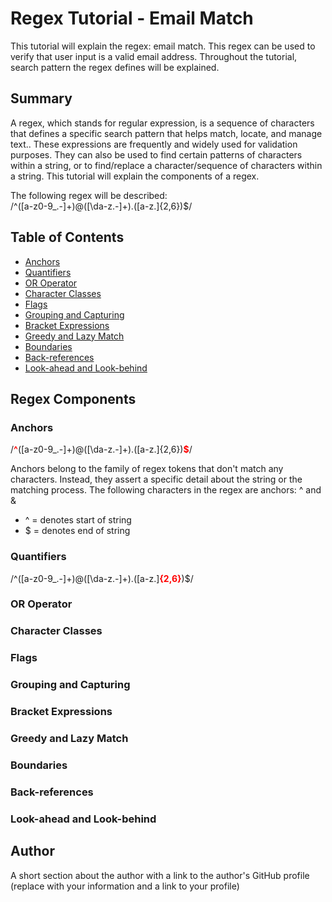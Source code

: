 <style>
r { color: Red }
o { color: Orange }
g { color: Green }
</style>

# Regex Tutorial - Email Match

This tutorial will explain the regex: email match. This regex can be used to verify that user input is a valid email address. Throughout the tutorial, search pattern the regex defines will be explained. 

## Summary

A regex, which stands for regular expression, is a sequence of characters that defines a specific search pattern that helps match, locate, and manage text.. These expressions are frequently and widely used for validation purposes. They can also be used to find certain patterns of characters within a string, or to find/replace a character/sequence of characters within a string. This tutorial will explain the components of a regex. </br>

The following regex will be described: </br>
/^([a-z0-9_\.-]+)@([\da-z\.-]+)\.([a-z\.]{2,6})$/

## Table of Contents

- [Anchors](#anchors)
- [Quantifiers](#quantifiers)
- [OR Operator](#or-operator)
- [Character Classes](#character-classes)
- [Flags](#flags)
- [Grouping and Capturing](#grouping-and-capturing)
- [Bracket Expressions](#bracket-expressions)
- [Greedy and Lazy Match](#greedy-and-lazy-match)
- [Boundaries](#boundaries)
- [Back-references](#back-references)
- [Look-ahead and Look-behind](#look-ahead-and-look-behind)

## Regex Components

### Anchors
/<r>**^**</r>([a-z0-9_\.-]+)@([\da-z\.-]+)\.([a-z\.]{2,6})<r>**$**</r>/

Anchors belong to the family of regex tokens that don't match any characters. Instead, they assert a specific detail about the string or the matching process. The following characters in the regex are anchors: ^ and &
- ^ = denotes start of string
- $ = denotes end of string

### Quantifiers
/^([a-z0-9_\.-]+)@([\da-z\.-]+)\.([a-z\.]<r>**{2,6}**</r>)$/



### OR Operator

### Character Classes

### Flags

### Grouping and Capturing

### Bracket Expressions

### Greedy and Lazy Match

### Boundaries

### Back-references

### Look-ahead and Look-behind

## Author

A short section about the author with a link to the author's GitHub profile (replace with your information and a link to your profile)
